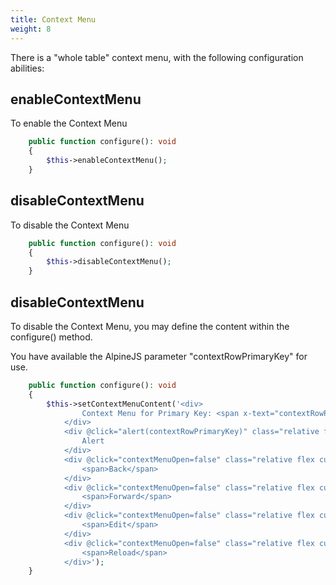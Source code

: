 ```yaml
---
title: Context Menu
weight: 8
---
```


There is a "whole table" context menu, with the following configuration abilities:

## enableContextMenu

To enable the Context Menu 
```php
    public function configure(): void
    {
        $this->enableContextMenu();
    }
```

## disableContextMenu

To disable the Context Menu 
```php
    public function configure(): void
    {
        $this->disableContextMenu();
    }
```

## disableContextMenu

To disable the Context Menu, you may define the content within the configure() method.

You have available the AlpineJS parameter "contextRowPrimaryKey" for use.

```php
    public function configure(): void
    {
        $this->setContextMenuContent('<div>
                Context Menu for Primary Key: <span x-text="contextRowPrimaryKey"></span>
            </div>
            <div @click="alert(contextRowPrimaryKey)" class="relative flex cursor-default select-none group items-center rounded px-2 py-1.5 hover:bg-neutral-100 outline-none pl-8  data-[disabled]:opacity-50 data-[disabled]:pointer-events-none">
                Alert
            </div>
            <div @click="contextMenuOpen=false" class="relative flex cursor-default select-none group items-center rounded px-2 py-1.5 hover:bg-neutral-100 outline-none pl-8  data-[disabled]:opacity-50 data-[disabled]:pointer-events-none">
                <span>Back</span>
            </div>
            <div @click="contextMenuOpen=false" class="relative flex cursor-default select-none group items-center rounded px-2 py-1.5 hover:bg-neutral-100 outline-none pl-8  data-[disabled]:opacity-50 data-[disabled]:pointer-events-none" data-disabled>
                <span>Forward</span>
            </div>
            <div @click="contextMenuOpen=false" class="relative flex cursor-default select-none group items-center rounded px-2 py-1.5 hover:bg-neutral-100 outline-none pl-8  data-[disabled]:opacity-50 data-[disabled]:pointer-events-none" data-disabled>
                <span>Edit</span>
            </div>
            <div @click="contextMenuOpen=false" class="relative flex cursor-default select-none group items-center rounded px-2 py-1.5 hover:bg-neutral-100 outline-none pl-8  data-[disabled]:opacity-50 data-[disabled]:pointer-events-none">
                <span>Reload</span>
            </div>');
    }
```